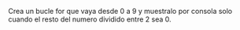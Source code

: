 Crea un bucle for que vaya desde 0 a 9 y muestralo por consola solo cuando el resto del numero dividido entre 2 sea 0.